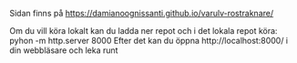  Sidan finns på
 https://damianoognissanti.github.io/varulv-rostraknare/

 Om du vill köra lokalt kan du ladda ner repot och i det lokala repot köra:
 pyhon -m http.server 8000
 Efter det kan du öppna
 http://localhost:8000/
 i din webbläsare och leka runt
 
